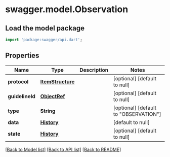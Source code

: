 # swagger.model.Observation

## Load the model package
```dart
import 'package:swagger/api.dart';
```

## Properties
Name | Type | Description | Notes
------------ | ------------- | ------------- | -------------
**protocol** | [**ItemStructure**](ItemStructure.md) |  | [optional] [default to null]
**guidelineId** | [**ObjectRef**](ObjectRef.md) |  | [optional] [default to null]
**type** | **String** |  | [optional] [default to &quot;OBSERVATION&quot;]
**data** | [**History**](History.md) |  | [default to null]
**state** | [**History**](History.md) |  | [optional] [default to null]

[[Back to Model list]](../README.md#documentation-for-models) [[Back to API list]](../README.md#documentation-for-api-endpoints) [[Back to README]](../README.md)


